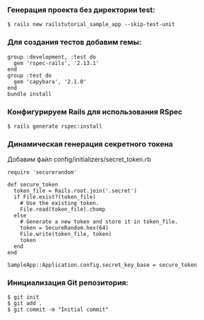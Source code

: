 ### Генерация проекта без директории test: ###

    $ rails new railstutorial_sample_app --skip-test-unit

### Для создания тестов добавим гемы: ###

    group :development, :test do
      gem 'rspec-rails', '2.13.1'
    end
    group :test do
      gem 'capybara', '2.1.0'
    end
    bundle install

### Конфигурируем Rails для использования RSpec ###

    $ rails generate rspec:install


### Динамическая генерация секретного токена ###

Добавим файл config/initializers/secret_token.rb

    require 'securerandom'

    def secure_token
      token_file = Rails.root.join('.secret')
      if File.exist?(token_file)
        # Use the existing token.
        File.read(token_file).chomp
      else
        # Generate a new token and store it in token_file.
        token = SecureRandom.hex(64)
        File.write(token_file, token)
        token
      end
    end

    SampleApp::Application.config.secret_key_base = secure_token

### Инициализация Git репозитория: ###

    $ git init
    $ git add .
    $ git commit -m "Initial commit"

